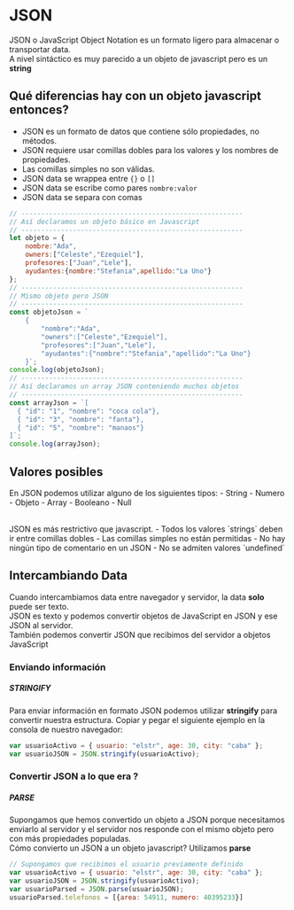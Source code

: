 # JSON

JSON o JavaScript Object Notation es un formato ligero para almacenar o transportar data. <br/>
A nivel sintáctico es muy parecido a un objeto de javascript pero es un **string** <br/>

## Qué diferencias hay con un objeto javascript entonces?

- JSON es un formato de datos que contiene sólo propiedades, no métodos.
- JSON requiere usar comillas dobles para los valores y los nombres de propiedades.
- Las comillas simples no son válidas.
  <br/>
- JSON data se wrappea entre `{}` o `[]`
- JSON data se escribe como pares `nombre:valor`
- JSON data se separa con comas

```js
// --------------------------------------------------------
// Así declaramos un objeto básico en Javascript
// --------------------------------------------------------
let objeto = { 
    nombre:"Ada",
    owners:["Celeste","Ezequiel"],
    profesores:["Juan","Lele"],
    ayudantes:{nombre:"Stefania",apellido:"La Uno"}
};
// --------------------------------------------------------
// Mismo objeto pero JSON
// --------------------------------------------------------
const objetoJson = `
    {
        "nombre":"Ada",
        "owners":["Celeste","Ezequiel"],
        "profesores":["Juan","Lele"],
        "ayudantes":{"nombre":"Stefania","apellido":"La Uno"}
    }`;
console.log(objetoJson);
// --------------------------------------------------------
// Así declaramos un array JSON conteniendo muchos objetos
// --------------------------------------------------------
const arrayJson = `[
  { "id": "1", "nombre": "coca cola"},
  { "id": "3", "nombre": "fanta"},
  { "id": "5", "nombre": "manaos"}
]`;
console.log(arrayJson);

```

## Valores posibles

En JSON podemos utilizar alguno de los siguientes tipos: 
    - String
    - Numero
    - Objeto
    - Array
    - Booleano
    - Null

<br/>
JSON es más restrictivo que javascript. 
    - Todos los valores `strings` deben ir entre comillas dobles 
    - Las comillas simples no están permitidas 
    - No hay ningún tipo de comentario en un JSON 
    - No se admiten valores `undefined`

## Intercambiando Data

Cuando intercambiamos data entre navegador y servidor, la data **solo** puede ser texto. <br/>
JSON es texto y podemos convertir objetos de JavaScript en JSON y ese JSON al servidor. <br/>
También podemos convertir JSON que recibimos del servidor a objetos JavaScript <br/>

### Enviando información
##### STRINGIFY

Para enviar información en formato JSON podemos utilizar **stringify** para convertir nuestra estructura.
Copiar y pegar el siguiente ejemplo en la consola de nuestro navegador:

```js
var usuarioActivo = { usuario: "elstr", age: 30, city: "caba" };
var usuarioJSON = JSON.stringify(usuarioActivo);
```

### Convertir JSON a lo que era ?
##### PARSE
Supongamos que hemos convertido un objeto a JSON porque necesitamos enviarlo al servidor y el servidor nos responde con el mismo objeto pero con más propiedades populadas. <br/>
Cómo convierto un JSON a un objeto javascript? Utilizamos **parse**

```js
// Supongamos que recibimos el usuario previamente definido
var usuarioActivo = { usuario: "elstr", age: 30, city: "caba" };
var usuarioJSON = JSON.stringify(usuarioActivo);
var usuarioParsed = JSON.parse(usuarioJSON);
usuarioParsed.telefonos = [{area: 54911, numero: 40395233}]
```
